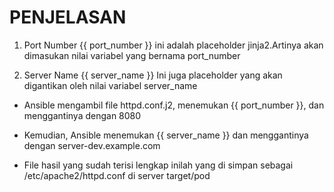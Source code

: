 # PENJELASAN
1. Port Number
{{ port_number }} ini adalah placeholder jinja2.Artinya akan dimasukan nilai variabel yang bernama port_number

2. Server Name
{{ server_name }} Ini juga placeholder yang akan digantikan oleh nilai variabel server_name

* Ansible mengambil file httpd.conf.j2, menemukan {{ port_number }}, dan menggantinya dengan 8080

* Kemudian, Ansible menemukan {{ server_name }} dan menggantinya dengan server-dev.example.com

* File hasil yang sudah terisi lengkap inilah yang di simpan sebagai /etc/apache2/httpd.conf di server target/pod
